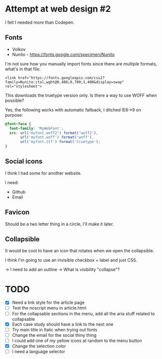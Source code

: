 # Attempt at web design #2
I felt I needed more than Codepen.

## Fonts
- Volkov
- Nunito - https://fonts.google.com/specimen/Nunito

I'm not sure how you manually import fonts since there are multiple formats, what's in that file:
```
<link href="https://fonts.googleapis.com/css2?family=Nunito:ital,wght@0,400;0,700;1,400&display=swap" rel="stylesheet"> 
```

This downloads the truetype version only. Is there a way to use WOFF when possible?

Yes, the following works with automatic fallback, I ditched IE6->9 on purpose:
```css
@font-face {
  font-family: 'MyWebFont';
  src: url('myfont.woff2') format('woff2'),
       url('myfont.woff') format('woff'),
       url('myfont.ttf') format('truetype');
}
```

## Social icons
I think I had some for another website.

I need:
- Github
- Email

## Favicon
Should be a two letter thing in a circle, I'll make it later.

## Collapsible
It would be cool to have an icon that rotates when we open the collapsible.

I think I'm going to use an invisible checkbox + label and just CSS.

-> I need to add an outline
-> What is visibility "collapse"?

# TODO
- [x] Need a link style for the article page
- [ ] Test the noscript menu in article.html
- [ ] For the collapsable sections in the menu, add all the aria stuff related to collapsable
- [x] Each case study should have a link to the next one
- [ ] Try main title in Italic when trying out fonts
- [ ] Change the email for the social thiny thing
- [ ] I could add one of my yellow icons at random to the menu button
- [x] Change the selection color
- [ ] I need a language selector